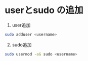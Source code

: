 userとsudo の追加
===

1. user追加
```bash
sudo adduser <username>
```
2. sudo追加
```bash
sudo usermod -aG sudo <username>
```
